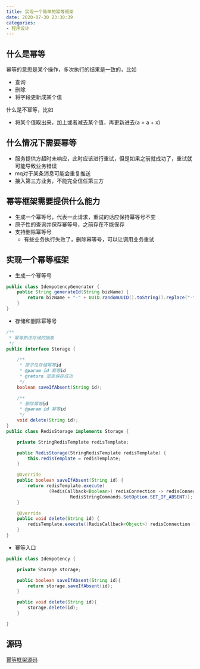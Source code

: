 ```yaml
---
title: 实现一个简单的幂等框架
date: 2020-07-30 23:30:39
categories:
- 程序设计
---
```


## 什么是幂等
幂等的意思是某个操作，多次执行的结果是一致的，比如
- 查询
- 删除
- 将字段更新成某个值

什么是不幂等，比如
- 将某个值取出来，加上或者减去某个值，再更新进去(a = a + x)


## 什么情况下需要幂等
- 服务提供方超时未响应，此时应该进行重试，但是如果之前就成功了，重试就可能导致业务错误
- mq对于某条消息可能会重复推送
- 接入第三方业务，不能完全信任第三方

## 幂等框架需要提供什么能力
- 生成一个幂等号，代表一此请求，重试的话应保持幂等号不变
- 原子性的查询并保存幂等号，之前存在不能保存
- 支持删除幂等号
  - 有些业务执行失败了，删除幂等号，可以让调用业务重试

## 实现一个幂等框架
- 生成一个幂等号
```java
public class IdempotencyGenerator {
    public String generateId(String bizName) {
        return bizName + "-" + UUID.randomUUID().toString().replace("-", "");
    }
}
```

- 存储和删除幂等号
```java
/**
 * 幂等熟虑存储的抽象
 */
public interface Storage {

    /**
     * 原子性存储幂等id
     * @param id 幂等id
     * @return 是否保存成功
     */
    boolean saveIfAbsent(String id);

    /**
     * 删除幂等id
     * @param id 幂等id
     */
    void delete(String id);
}
public class RedisStorage implements Storage {

    private StringRedisTemplate redisTemplate;

    public RedisStorage(StringRedisTemplate redisTemplate) {
        this.redisTemplate = redisTemplate;
    }

    @Override
    public boolean saveIfAbsent(String id) {
        return redisTemplate.execute(
                (RedisCallback<Boolean>) redisConnection -> redisConnection.set(id.getBytes(), "".getBytes(), Expiration.seconds(60 * 60 * 24),
                        RedisStringCommands.SetOption.SET_IF_ABSENT));
    }

    @Override
    public void delete(String id) {
        redisTemplate.execute((RedisCallback<Object>) redisConnection -> redisConnection.del(id.getBytes()));
    }
}
```

- 幂等入口
```java
public class Idempotency {

    private Storage storage;

    public boolean saveIfAbsent(String id){
        return storage.saveIfAbsent(id);
    }

    public void delete(String id){
        storage.delete(id);
    }

}
```

## 源码
[幂等框架源码](https://github.com/twomorehours/idempotency.git)